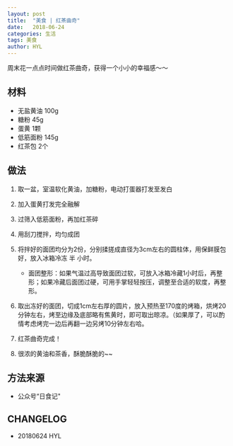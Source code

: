 ```yaml
---
layout: post
title:  "美食 | 红茶曲奇"
date:   2018-06-24
categories: 生活
tags: 美食
author: HYL
---
```


周末花一点点时间做红茶曲奇，获得一个小小的幸福感～～


## 材料

- 无盐黄油 100g
- 糖粉 45g
- 蛋黄 1颗
- 低筋面粉 145g
- 红茶包 2个



## 做法

1. 取一盆，室温软化黄油，加糖粉，电动打蛋器打发至发白

2. 加入蛋黄打发完全融解

3. 过筛入低筋面粉，再加红茶碎

4. 用刮刀搅拌，均匀成团

5. 将拌好的面团均分为2份，分别揉搓成直径为3cm左右的圆柱体，用保鲜膜包好，放入冰箱冷冻 半 小时。

   - 面团整形：如果气温过高导致面团过软，可放入冰箱冷藏1小时后，再整形；如果冷藏后面团过硬，可用手掌轻轻按压，调整至合适的软度，再整形。

6. 取出冻好的面团，切成1cm左右厚的圆片，放入预热至170度的烤箱，烘烤20分钟左右，烤至边缘及底部略有焦黄时，即可取出晾凉。（如果厚了，可以酌情考虑烤完一边后再翻一边另烤10分钟左右哈。

7. 红茶曲奇完成！

8. 很浓的黄油和茶香，酥脆酥脆的~~

## 方法来源

- 公众号“日食记"

## CHANGELOG

- 20180624 HYL
